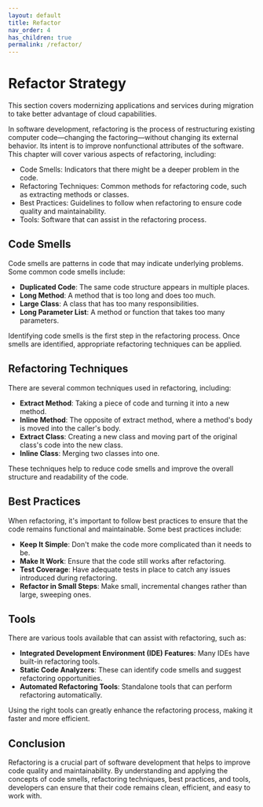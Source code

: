 ```yaml
---
layout: default
title: Refactor
nav_order: 4
has_children: true
permalink: /refactor/
---
```


# Refactor Strategy

This section covers modernizing applications and services during migration to take better advantage of cloud capabilities.

In software development, refactoring is the process of restructuring existing computer code—changing the factoring—without changing its external behavior. Its intent is to improve nonfunctional attributes of the software. This chapter will cover various aspects of refactoring, including:

- Code Smells: Indicators that there might be a deeper problem in the code.
- Refactoring Techniques: Common methods for refactoring code, such as extracting methods or classes.
- Best Practices: Guidelines to follow when refactoring to ensure code quality and maintainability.
- Tools: Software that can assist in the refactoring process.

## Code Smells

Code smells are patterns in code that may indicate underlying problems. Some common code smells include:

- **Duplicated Code**: The same code structure appears in multiple places.
- **Long Method**: A method that is too long and does too much.
- **Large Class**: A class that has too many responsibilities.
- **Long Parameter List**: A method or function that takes too many parameters.

Identifying code smells is the first step in the refactoring process. Once smells are identified, appropriate refactoring techniques can be applied.

## Refactoring Techniques

There are several common techniques used in refactoring, including:

- **Extract Method**: Taking a piece of code and turning it into a new method.
- **Inline Method**: The opposite of extract method, where a method's body is moved into the caller's body.
- **Extract Class**: Creating a new class and moving part of the original class's code into the new class.
- **Inline Class**: Merging two classes into one.

These techniques help to reduce code smells and improve the overall structure and readability of the code.

## Best Practices

When refactoring, it's important to follow best practices to ensure that the code remains functional and maintainable. Some best practices include:

- **Keep It Simple**: Don't make the code more complicated than it needs to be.
- **Make It Work**: Ensure that the code still works after refactoring.
- **Test Coverage**: Have adequate tests in place to catch any issues introduced during refactoring.
- **Refactor in Small Steps**: Make small, incremental changes rather than large, sweeping ones.

## Tools

There are various tools available that can assist with refactoring, such as:

- **Integrated Development Environment (IDE) Features**: Many IDEs have built-in refactoring tools.
- **Static Code Analyzers**: These can identify code smells and suggest refactoring opportunities.
- **Automated Refactoring Tools**: Standalone tools that can perform refactoring automatically.

Using the right tools can greatly enhance the refactoring process, making it faster and more efficient.

## Conclusion

Refactoring is a crucial part of software development that helps to improve code quality and maintainability. By understanding and applying the concepts of code smells, refactoring techniques, best practices, and tools, developers can ensure that their code remains clean, efficient, and easy to work with.